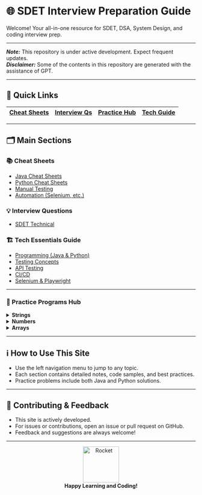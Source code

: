 # 🌐 SDET Interview Preparation Guide

Welcome! Your all-in-one resource for SDET, DSA, System Design, and coding interview prep.

---

***Note:*** This repository is under active development. Expect frequent updates.  
***Disclaimer:*** Some of the contents in this repository are generated with the assistance of GPT.

---

## 🚀 Quick Links

| [Cheat Sheets](cheat-sheets/programming/java/java-basics.md) | [Interview Qs](interview-questions/sdet-technical.md) | [Practice Hub](practice-programs-hub/README.md) | [Tech Guide](tech-essentials-guide/programming/index.md) |
|---|---|---|---|

---

## 🗂️ Main Sections

### 📚 Cheat Sheets
- [Java Cheat Sheets](cheat-sheets/programming/java/java-basics.md)
- [Python Cheat Sheets](cheat-sheets/programming/python/python-basics.md)
- [Manual Testing](cheat-sheets/testing/manual/basics-manual-testing/)
- [Automation (Selenium, etc.)](cheat-sheets/testing/automation/selenium/)

### 💡 Interview Questions
- [SDET Technical](interview-questions/sdet-technical/)

### 🏗️ Tech Essentials Guide
- [Programming (Java & Python)](tech-essentials-guide/programming/index.md)
- [Testing Concepts](tech-essentials-guide/testing-concepts/manual-testing-basics/)
- [API Testing](tech-essentials-guide/api-testing/rest-assured/get-request-test.java)
- [CI/CD](tech-essentials-guide/ci-cd/github-actions/)
- [Selenium & Playwright](tech-essentials-guide/selenium-playwright/java-selenium/01-login-test.java)

---

### 📝 Practice Programs Hub

<details>
<summary><b>Strings</b></summary>

- [Reverse a String (No Built-ins)](practice-programs-hub/strings/Core_String_Manipulation__reverse_a_string_without_using_built-in_functions.md)
- [Check If Two Strings Are Anagrams](practice-programs-hub/strings/AnagramCheck.md)
- [Count Character Occurrences](practice-programs-hub/strings/CharacterCount.md)
- [Count Uppercase Characters](practice-programs-hub/strings/CountUppecaseCharacter.md)
- [Count Occurrence of Characters](practice-programs-hub/strings/CountOccurrenceCharcter.md)
- [Duplicate Characters](practice-programs-hub/strings/DuplicateCharacters.md)
- [Remove Leading Zeros](practice-programs-hub/strings/RemoveLeadingZeros.md)
- [Replace Character](practice-programs-hub/strings/ReplaceChar.md)
- [Swap Pairs](practice-programs-hub/strings/SwapPairs.md)
<!-- Add more as needed from the directory -->

</details>

<details>
<summary><b>Numbers</b></summary>

- [Check Prime](practice-programs-hub/numbers/01-is-prime.md)
- [Factorial](practice-programs-hub/numbers/02-factorial.md)
- [Fibonacci](practice-programs-hub/numbers/03-fibonacci.md)
- [GCD](practice-programs-hub/numbers/04-gcd.md)
- [LCM](practice-programs-hub/numbers/05-lcm.md)
- [Palindrome Number](practice-programs-hub/numbers/06-palindrome-number.md)
- [Armstrong Number](practice-programs-hub/numbers/07-armstrong-number.md)
- [Reverse Number](practice-programs-hub/numbers/08-reverse-number.md)
- [Sum of Digits](practice-programs-hub/numbers/09-sum-of-digits.md)
- [Count Digits](practice-programs-hub/numbers/10-count-digits.md)
<!-- Add more as needed from the directory -->

</details>

<details>
<summary><b>Arrays</b></summary>

- [Find Largest Element](practice-programs-hub/arrays/01-find-largest-element.md)
- [Reverse Array](practice-programs-hub/arrays/02-reverse-array.md)
- [Find Second Largest](practice-programs-hub/arrays/03-find-second-largest.md)
- [Find Missing Number](practice-programs-hub/arrays/04-find-missing-number.md)
- [Find Duplicate](practice-programs-hub/arrays/05-find-duplicate.md)
- [Rotate Array](practice-programs-hub/arrays/06-rotate-array.md)
- [Find Pair Sum](practice-programs-hub/arrays/07-find-pair-sum.md)
- [Find Majority Element](practice-programs-hub/arrays/08-find-majority-element.md)
- [Find Subarray Sum](practice-programs-hub/arrays/09-find-subarray-sum.md)
- [Find Kth Largest](practice-programs-hub/arrays/10-find-kth-largest.md)
- [Find Longest Consecutive Sequence](practice-programs-hub/arrays/11-find-longest-consecutive-sequence.md)
- [Find Product Except Self](practice-programs-hub/arrays/12-find-product-except-self.md)
- [Find Maximum Subarray Sum](practice-programs-hub/arrays/13-find-maximum-subarray-sum.md)
- [Find Common Elements](practice-programs-hub/arrays/14-find-common-elements.md)
- [Find Median](practice-programs-hub/arrays/15-find-median.md)
- [Find Unique Element](practice-programs-hub/arrays/16-find-unique-element.md)
- [Find Intersection](practice-programs-hub/arrays/17-find-intersection.md)
- [Find First Missing Positive](practice-programs-hub/arrays/18-find-first-missing-positive.md)
- [Find Maximum Product Subarray](practice-programs-hub/arrays/19-find-maximum-product-subarray.md)
- [Find Maximum Sum Increasing Subsequence](practice-programs-hub/arrays/20-find-maximum-sum-increasing-subsequence.md)
- [Find Equilibrium Index](practice-programs-hub/arrays/21-find-equilibrium-index.md)
- [Find Leaders in Array](practice-programs-hub/arrays/22-find-leaders-in-array.md)
- [Find Smallest Subarray Sum](practice-programs-hub/arrays/23-find-smallest-subarray-sum.md)
- [Find Longest Palindromic Subarray](practice-programs-hub/arrays/24-find-longest-palindromic-subarray.md)
- [Find Maximum Circular Subarray Sum](practice-programs-hub/arrays/25-find-maximum-circular-subarray-sum.md)
- [Find Minimum in Rotated Sorted Array](practice-programs-hub/arrays/26-find-minimum-in-rotated-sorted-array.md)
- [Find Maximum Sum Non-Adjacent](practice-programs-hub/arrays/27-find-maximum-sum-non-adjacent.md)
- [Find Longest Subarray with Sum K](practice-programs-hub/arrays/28-find-longest-subarray-with-sum-k.md)
- [Find Subarray with Product Less Than K](practice-programs-hub/arrays/29-find-subarray-with-product-less-than-k.md)
- [Find Maximum Length of Equal 0s and 1s](practice-programs-hub/arrays/30-find-maximum-length-of-equal-0s-and-1s.md)

</details>

---

## ℹ️ How to Use This Site

- Use the left navigation menu to jump to any topic.
- Each section contains detailed notes, code samples, and best practices.
- Practice problems include both Java and Python solutions.

---

## 📢 Contributing & Feedback

- This site is actively developed.  
- For issues or contributions, open an issue or pull request on GitHub.
- Feedback and suggestions are always welcome!

---

<div align="center">
  <img src="https://img.icons8.com/color/96/000000/rocket--v2.png" alt="Rocket" width="96"/>
  <br/>
  <b>Happy Learning and Coding!</b>
</div>